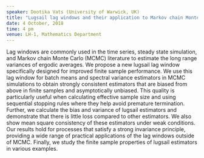```yaml
---
speaker: Dootika Vats (University of Warwick, UK)
title: "Lugsail lag windows and their application to Markov chain Monte Carlo"
date: 4 October, 2018
time: 4 pm
venue: LH-1, Mathematics Department
---
```


Lag windows are commonly used in the time series, steady state simulation, and Markov chain Monte Carlo (MCMC) literature to estimate the long range variances of ergodic averages. We propose a new lugsail lag window specifically designed for improved finite sample performance. We use this lag window for batch means and spectral variance estimators in MCMC simulations to obtain strongly consistent estimators that are biased from above in finite samples and asymptotically unbiased. This quality is particularly useful when calculating effective sample size and using sequential stopping rules where they help avoid premature termination.  Further, we calculate the bias and variance of lugsail estimators and demonstrate that there is little loss compared to other estimators. We also show mean square consistency of these estimators under weak conditions. Our results hold for processes that satisfy a strong invariance principle, providing a wide range of practical applications of the lag windows outside of MCMC. Finally, we study the finite sample properties of lugsail estimators in various examples.
